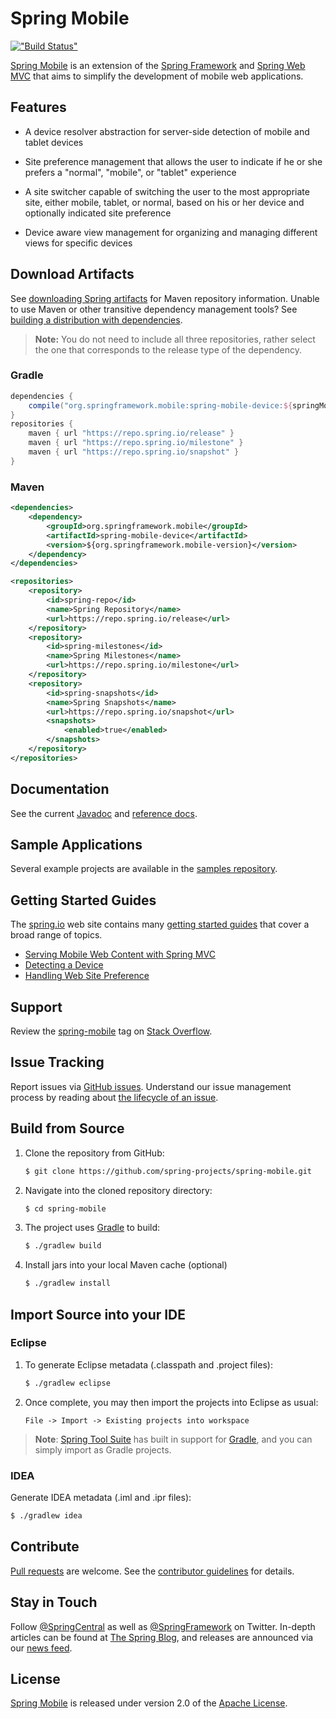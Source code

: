 # Spring Mobile

[!["Build Status"](https://build.spring.io/plugins/servlet/buildStatusImage/MOBILE-MASTER)](https://build.spring.io/browse/MOBILE-MASTER)

[Spring Mobile] is an extension of the [Spring Framework] and [Spring Web MVC] that aims to simplify the development of mobile web applications.


## Features

- A device resolver abstraction for server-side detection of mobile and tablet devices

- Site preference management that allows the user to indicate if he or she prefers a "normal", "mobile", or "tablet" experience

- A site switcher capable of switching the user to the most appropriate site, either mobile, tablet, or normal, based on his or her device and optionally indicated site preference

- Device aware view management for organizing and managing different views for specific devices


## Download Artifacts

See [downloading Spring artifacts] for Maven repository information. Unable to use Maven or other transitive dependency management tools? See [building a distribution with dependencies].

> **Note:** You do not need to include all three repositories, rather select the one that corresponds to the release type of the dependency.

### Gradle

```groovy
dependencies {
    compile("org.springframework.mobile:spring-mobile-device:${springMobileVersion}")
}
repositories {
    maven { url "https://repo.spring.io/release" }
    maven { url "https://repo.spring.io/milestone" }
    maven { url "https://repo.spring.io/snapshot" }
}
```

### Maven

```xml
<dependencies>
    <dependency>
        <groupId>org.springframework.mobile</groupId>
        <artifactId>spring-mobile-device</artifactId>
        <version>${org.springframework.mobile-version}</version>
    </dependency>
</dependencies>

<repositories>
    <repository>
        <id>spring-repo</id>
        <name>Spring Repository</name>
        <url>https://repo.spring.io/release</url>
    </repository>
    <repository>
        <id>spring-milestones</id>
        <name>Spring Milestones</name>
        <url>https://repo.spring.io/milestone</url>
    </repository>
    <repository>
        <id>spring-snapshots</id>
        <name>Spring Snapshots</name>
        <url>https://repo.spring.io/snapshot</url>
        <snapshots>
            <enabled>true</enabled>
        </snapshots>
    </repository>
</repositories>
```


## Documentation

See the current [Javadoc] and [reference docs].


## Sample Applications

Several example projects are available in the [samples repository].


## Getting Started Guides

The [spring.io] web site contains many [getting started guides][guides] that cover a broad range of topics. 

- [Serving Mobile Web Content with Spring MVC](https://spring.io/guides/gs/serving-mobile-web-content/)
- [Detecting a Device](https://spring.io/guides/gs/device-detection/)
- [Handling Web Site Preference](https://spring.io/guides/gs/handling-site-preference/)


## Support

Review the [spring-mobile][spring-mobile tag] tag on [Stack Overflow].


## Issue Tracking

Report issues via [GitHub issues]. Understand our issue management process by reading about [the lifecycle of an issue].


## Build from Source

1. Clone the repository from GitHub:

    ```sh
    $ git clone https://github.com/spring-projects/spring-mobile.git
    ```

2. Navigate into the cloned repository directory:

    ```sh
    $ cd spring-mobile
    ```

3. The project uses [Gradle] to build:

    ```sh
    $ ./gradlew build
    ```
        
4. Install jars into your local Maven cache (optional)

    ```sh
    $ ./gradlew install
    ```


## Import Source into your IDE

### Eclipse

1. To generate Eclipse metadata (.classpath and .project files):

    ```sh
    $ ./gradlew eclipse
    ```

2. Once complete, you may then import the projects into Eclipse as usual:

   ```
   File -> Import -> Existing projects into workspace
   ```

> **Note**: [Spring Tool Suite][sts] has built in support for [Gradle], and you can simply import as Gradle projects.

### IDEA

Generate IDEA metadata (.iml and .ipr files):

```sh
$ ./gradlew idea
```


## Contribute

[Pull requests] are welcome. See the [contributor guidelines] for details.


## Stay in Touch

Follow [@SpringCentral] as well as [@SpringFramework] on Twitter. In-depth articles can be found at [The Spring Blog], and releases are announced via our [news feed].


## License

[Spring Mobile] is released under version 2.0 of the [Apache License].


[Spring Mobile]: http://projects.spring.io/spring-mobile
[Spring Framework]: http://projects.spring.io/spring-framework
[Spring Web MVC]: http://docs.spring.io/spring/docs/current/spring-framework-reference/html/mvc.html
[downloading Spring artifacts]: https://github.com/spring-projects/spring-framework/wiki/Downloading-Spring-artifacts
[building a distribution with dependencies]: https://github.com/spring-projects/spring-framework/wiki/Building-a-distribution-with-dependencies
[Javadoc]: http://docs.spring.io/spring-mobile/docs/current/api/
[reference docs]: http://docs.spring.io/spring-mobile/docs/current/reference/html/
[samples repository]: https://github.com/spring-projects/spring-mobile-samples
[Spring forums]: http://forum.spring.io/forum/spring-projects/web/mobile
[spring-mobile tag]: http://stackoverflow.com/questions/tagged/spring-mobile
[Stack Overflow]: http://stackoverflow.com/faq
[spring.io]: http://spring.io
[guides]: http://spring.io/guides
[GitHub issues]: https://github.com/spring-projects/spring-mobile/issues
[the lifecycle of an issue]: https://github.com/spring-projects/spring-framework/wiki/The-Lifecycle-of-an-Issue
[Gradle]: http://gradle.org
[sts]: https://spring.io/tools
[Pull requests]: http://help.github.com/send-pull-requests
[contributor guidelines]: CONTRIBUTING.md
[@SpringFramework]: https://twitter.com/springframework
[@SpringCentral]: https://twitter.com/springcentral
[The Spring Blog]: http://spring.io/blog/
[news feed]: http://spring.io/blog/category/news
[Apache License]: http://www.apache.org/licenses/LICENSE-2.0
